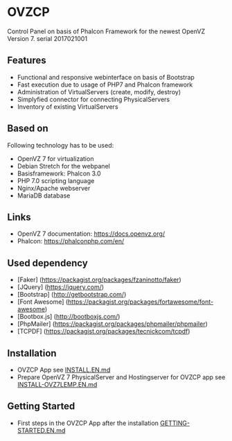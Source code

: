 # OVZCP
Control Panel on basis of Phalcon Framework for the newest OpenVZ Version 7.
serial 2017021001
## Features
- Functional and responsive webinterface on basis of Bootstrap
- Fast execution due to usage of PHP7 and Phalcon framework
- Administration of VirtualServers (create, modify, destroy)
- Simplyfied connector for connecting PhysicalServers
- Inventory of existing VirtualServers

## Based on
Following technology has to be used:
- OpenVZ 7 for virtualization
- Debian Stretch for the webpanel
- Basisframework: Phalcon 3.0
- PHP 7.0 scripting language
- Nginx/Apache webserver
- MariaDB database 

## Links
- OpenVZ 7 documentation: https://docs.openvz.org/ 
- Phalcon: https://phalconphp.com/en/

## Used dependency
- [Faker] (https://packagist.org/packages/fzaninotto/faker)
- [JQuery] (https://jquery.com/)
- [Bootstrap] (http://getbootstrap.com/)
- [Font Awesome] (https://packagist.org/packages/fortawesome/font-awesome)
- [Bootbox.js] (http://bootboxjs.com/)
- [PhpMailer] (https://packagist.org/packages/phpmailer/phpmailer)
- [TCPDF] (https://packagist.org/packages/tecnickcom/tcpdf)

## Installation
- OVZCP App see [INSTALL.EN.md](INSTALL.EN.md) 
- Prepare OpenVZ 7 PhysicalServer and Hostingserver for OVZCP app see [INSTALL-OVZ7LEMP.EN.md](INSTALL-OVZ7LEMP.EN.md)

## Getting Started
- First steps in the OVZCP App after the installation [GETTING-STARTED.EN.md](GETTING-STARTED.EN.md)
